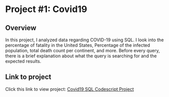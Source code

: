 # Project #1: Covid19 

## Overview
In this project, I analyzed data regarding COVID-19 using SQL. I look into the percentage of fatality in the United States, Percentage of the infected population, total death count per continent, and more. Before every query, there is a brief explanation about what the query is searching for and the expected results. 

## Link to project

Click this link to view project: [Covid19 SQL Codescript Project](https://github.com/gigimontes/SQL-Projects/blob/e582c86e7c55b9fa329820cf42cc54469919ec0d/Covid19-SQL-Codescript)
